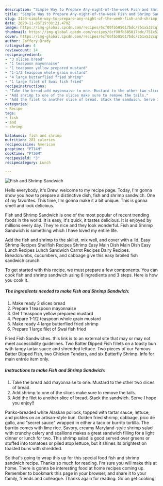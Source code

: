 ```yaml
---
description: "Simple Way to Prepare Any-night-of-the-week Fish and Shrimp Sandwich"
title: "Simple Way to Prepare Any-night-of-the-week Fish and Shrimp Sandwich"
slug: 2154-simple-way-to-prepare-any-night-of-the-week-fish-and-shrimp-sandwich
date: 2020-11-06T19:08:21.470Z
image: https://img-global.cpcdn.com/recipes/6cf00fb585017bdc/751x532cq70/fish-and-shrimp-sandwich-recipe-main-photo.jpg
thumbnail: https://img-global.cpcdn.com/recipes/6cf00fb585017bdc/751x532cq70/fish-and-shrimp-sandwich-recipe-main-photo.jpg
cover: https://img-global.cpcdn.com/recipes/6cf00fb585017bdc/751x532cq70/fish-and-shrimp-sandwich-recipe-main-photo.jpg
author: Jeffery Brady
ratingvalue: 4
reviewcount: 14
recipeingredient:
- "3 slices bread"
- "1 teaspoon mayonnaise"
- "1 teaspoon yellow prepared mustard"
- "1-1/2 teaspoon whole grain mustard"
- "4 large butterflied fried shrimp"
- "1 large filet of Swai fish fried"
recipeinstructions:
- "Take the bread add mayonnaise to one. Mustard to the other two slices of bread."
- "Add shrimp to one of the slices make sure to remove the tails."
- "Add the filet to another slice of bread. Stack the sandwich. Serve I hope you enjoy!!"
categories:
- Recipe
tags:
- fish
- and
- shrimp

katakunci: fish and shrimp 
nutrition: 281 calories
recipecuisine: American
preptime: "PT14M"
cooktime: "PT30M"
recipeyield: "3"
recipecategory: Lunch

---
```



![Fish and Shrimp Sandwich](https://img-global.cpcdn.com/recipes/6cf00fb585017bdc/751x532cq70/fish-and-shrimp-sandwich-recipe-main-photo.jpg)

Hello everybody, it's Drew, welcome to my recipe page. Today, I'm gonna show you how to prepare a distinctive dish, fish and shrimp sandwich. One of my favorites. This time, I'm gonna make it a bit unique. This is gonna smell and look delicious.

Fish and Shrimp Sandwich is one of the most popular of recent trending foods in the world. It is easy, it's quick, it tastes delicious. It is enjoyed by millions every day. They're nice and they look wonderful. Fish and Shrimp Sandwich is something which I have loved my entire life.

Add the fish and shrimp to the skillet, mix well, and cover with a lid. Easy Shrimp Recipes Shellfish Recipes Shrimp Easy Main Dish Main Dish Easy Lunch Recipes Lunch Sandwich Carrot Recipes Dairy Recipes. Breadcrumbs, cucumbers, and cabbage give this easy broiled fish sandwich crunch.


To get started with this recipe, we must prepare a few components. You can cook fish and shrimp sandwich using 6 ingredients and 3 steps. Here is how you cook it.

<!--inarticleads1-->

##### The ingredients needed to make Fish and Shrimp Sandwich:

1. Make ready 3 slices bread
1. Prepare 1 teaspoon mayonnaise
1. Get 1 teaspoon yellow prepared mustard
1. Prepare 1-1/2 teaspoon whole grain mustard
1. Make ready 4 large butterflied fried shrimp
1. Prepare 1 large filet of Swai fish fried


Fried Fish Sandwiches. this link is to an external site that may or may not meet accessibility guidelines. Two Batter Dipped Fish fillets on a toasty bun with tangy tartar sauce and shredded lettuce. Two pieces of our Famous Batter Dipped Fish, two Chicken Tenders, and six Butterfly Shrimp. Info for main entrée item only. 

<!--inarticleads2-->

##### Instructions to make Fish and Shrimp Sandwich:

1. Take the bread add mayonnaise to one. Mustard to the other two slices of bread.
1. Add shrimp to one of the slices make sure to remove the tails.
1. Add the filet to another slice of bread. Stack the sandwich. Serve I hope you enjoy!!


Panko-breaded white Alaskan pollock, topped with tartar sauce, lettuce, and pickles on an artisan-style bun. Golden fried shrimp, cabbage, pico de gallo, and &#34;secret sauce&#34; wrapped in either a taco or burrito tortilla. The burrito comes with lime rice. Savory, creamy Maryland-style shrimp salad with crunchy celery and scallions makes a great sandwich filling for a light dinner or lunch for two. This shrimp salad is good served over greens or stuffed into tomatoes or piled atop lettuce, but it shines its brightest on toasted buns with shredded. 

So that's going to wrap this up for this special food fish and shrimp sandwich recipe. Thanks so much for reading. I'm sure you will make this at home. There is gonna be interesting food at home recipes coming up. Remember to bookmark this page in your browser, and share it to your family, friends and colleague. Thanks again for reading. Go on get cooking!
